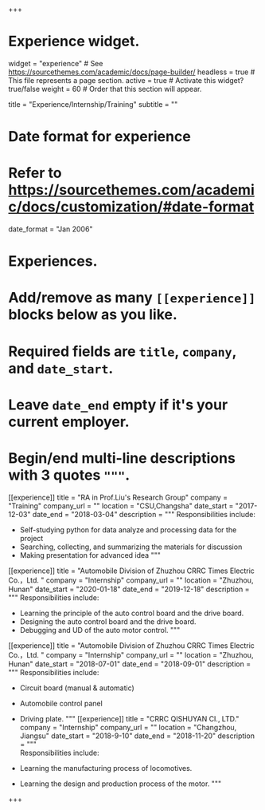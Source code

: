 +++
# Experience widget.
widget = "experience"  # See https://sourcethemes.com/academic/docs/page-builder/
headless = true  # This file represents a page section.
active = true  # Activate this widget? true/false
weight = 60  # Order that this section will appear.

title = "Experience/Internship/Training"
subtitle = ""

# Date format for experience
#   Refer to https://sourcethemes.com/academic/docs/customization/#date-format
date_format = "Jan 2006"

# Experiences.
#   Add/remove as many `[[experience]]` blocks below as you like.
#   Required fields are `title`, `company`, and `date_start`.
#   Leave `date_end` empty if it's your current employer.
#   Begin/end multi-line descriptions with 3 quotes `"""`.
[[experience]]
  title = "RA in Prof.Liu's Research Group"
  company = "Training"
  company_url = ""
  location = "CSU,Changsha"
  date_start = "2017-12-03"
  date_end = "2018-03-04"
  description = """
  Responsibilities include:

  * Self-studying python for data analyze and processing data for the project 
  * Searching, collecting, and summarizing the materials for discussion
  * Making presentation for advanced idea
    """

[[experience]]
  title = "Automobile Division of Zhuzhou CRRC Times Electric Co.，Ltd. "
  company = "Internship"
  company_url = ""
  location = "Zhuzhou, Hunan"
  date_start = "2020-01-18"
  date_end = "2019-12-18"
  description = """	
  Responsibilities include:

  * Learning the principle of the auto control board and the drive board.    
  * Designing the auto control board and the drive board.
  * Debugging and UD of the auto motor control.
    """

[[experience]]
  title = "Automobile Division of Zhuzhou CRRC Times Electric Co.，Ltd. "
  company = "Internship"
  company_url = ""
  location = "Zhuzhou, Hunan"
  date_start = "2018-07-01"
  date_end = "2018-09-01"
  description = """
  Responsibilities include:

  * Circuit board (manual & automatic)
  * Automobile control panel
  * Driving plate.
    """
[[experience]]
    title = "CRRC QISHUYAN CI., LTD."
    company = "Internship"
    company_url = ""
    location = "Changzhou, Jiangsu"
    date_start = "2018-9-10"
    date_end = "2018-11-20"
    description = """	
    Responsibilities include:
  
  * Learning the manufacturing process of locomotives.    
  * Learning the design and production process of the motor.
    """

+++
